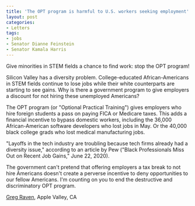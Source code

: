 ```yaml
---
title: 'The OPT program is harmful to U.S. workers seeking employment'
layout: post
categories:
- Letters
tags:
- jobs
- Senator Dianne Feinstein
- Senator Kamala Harris
---
```


Give minorities in STEM fields a chance to find work: stop the OPT program!

Silicon Valley has a diversity problem. College-educated African-Americans in STEM fields continue to lose jobs while their white counterparts are starting to see gains. Why is there a government program to give employers a discount for not hiring these unemployed Americans?

The OPT program (or "Optional Practical Training") gives employers who hire foreign students a pass on paying FICA or Medicare taxes. This adds a financial incentive to bypass domestic workers, including the 36,000 African-American software developers who lost jobs in May. Or the 40,000 black college grads who lost medical manufacturing jobs.

"Layoffs in the tech industry are troubling because tech firms already had a diversity issue," according to an article by Pew ("Black Professionals Miss Out on Recent Job Gains," June 22, 2020).

The government can't pretend that offering employers a tax break to not hire Americans doesn't create a perverse incentive to deny opportunities to our fellow Americans. I'm counting on you to end the destructive and discriminatory OPT program.

[Greg Raven](https://www.gregraven.org/), Apple Valley, CA